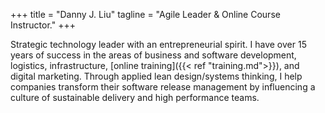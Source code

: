 +++
title = "Danny J. Liu"
tagline = "Agile Leader & Online Course Instructor."
+++

Strategic technology leader with an entrepreneurial spirit. I have over 15 years of success in the areas of business and software development, logistics, infrastructure, [online training]({{< ref "training.md">}}), and digital marketing. Through applied lean design/systems thinking, I help companies transform their software release management by influencing a culture of sustainable delivery and high performance teams.
